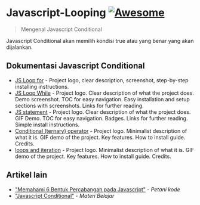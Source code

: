 # Javascript-Looping [![Awesome](https://cdn.rawgit.com/sindresorhus/awesome/d7305f38d29fed78fa85652e3a63e154dd8e8829/media/badge.svg)](https://github.com/sindresorhus/awesome#readme)

> Mengenal Javascript Conditional

Javascript Conditional akan memilih kondisi true atau yang benar yang akan dijalankan.

## Dokumentasi Javascript Conditional

- [JS Loop for](https://www.w3schools.com/js/js_loop_for.asp) - Project logo, clear description, screenshot, step-by-step installing instructions.
- [JS Loop While](https://www.w3schools.com/js/js_loop_while.asp) - Project logo. Clear description of what the project does. Demo screenshot. TOC for easy navigation. Easy installation and setup sections with screenshots. Links for further reading.
- [JS statement](https://www.w3schools.com/js/js_comparisons.asp) - Project logo. Clear description of what the project does. GIF Demo. TOC for easy navigation. Badges. Links for further reading. Simple install instructions.
- [Conditional (ternary) operator](https://www.w3schools.com/JSREF/jsref_for.asp) - Project logo. Minimalist description of what it is. GIF demo of the project. Key features. How to install guide. Credits.
- [loops and iteration](https://developer.mozilla.org/en-US/docs/Web/JavaScript/Guide/Loops_and_iteration) - Project logo. Minimalist description of what it is. GIF demo of the project. Key features. How to install guide. Credits.


## Artikel lain

- ["Memahami 6 Bentuk Percabangan pada Javascript"](https://www.petanikode.com/javascript-percabangan/#readme) - _Petani kode_
- ["Javascript Conditional"](https://studentutac-my.sharepoint.com/:p:/r/personal/041214065_ecampus_ut_ac_id/_layouts/15/Doc.aspx?sourcedoc=%7B8B8FF38C-3C3D-4CBF-BA9F-6EEB288F88B6%7D&file=JAVASCRIPT%20-%20CONDITIONAL.pptx&action=edit&mobileredirect=true) - _Materi Belajar_


